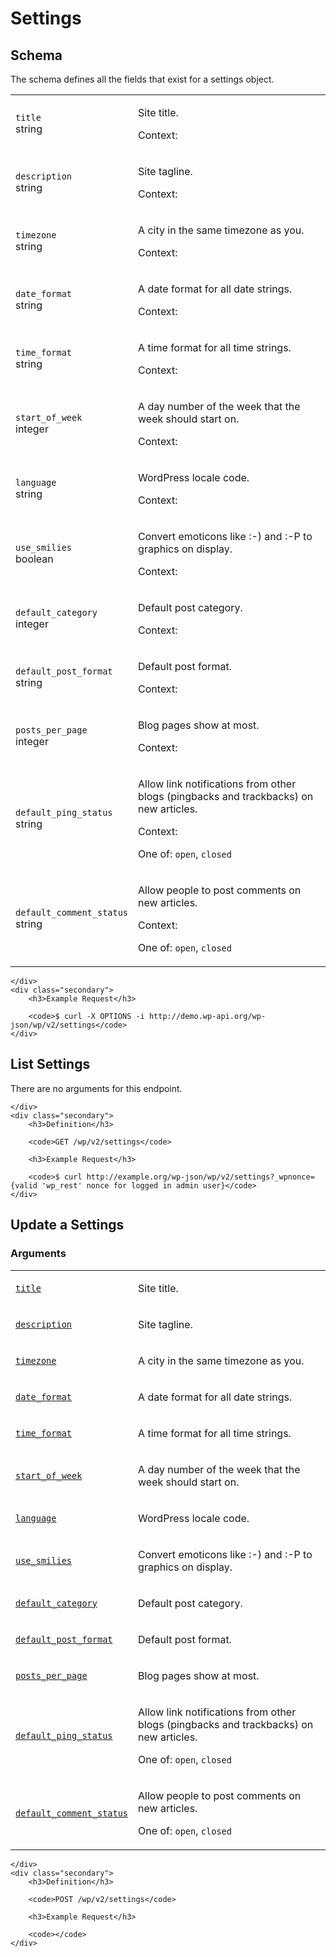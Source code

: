 ---
---

# Settings

<section class="route">
	<div class="primary">
		<h2>Schema</h2>
<p>The schema defines all the fields that exist for a settings object.</p>
<table class="attributes">
			<tr id="schema-title">
			<td>
				<code>title</code><br />
				<span class="type">
					string				</span>
			</td>
			<td>
				<p>Site title.</p>
								<p class="context">Context: <code></code></p>
							</td>
		</tr>
			<tr id="schema-description">
			<td>
				<code>description</code><br />
				<span class="type">
					string				</span>
			</td>
			<td>
				<p>Site tagline.</p>
								<p class="context">Context: <code></code></p>
							</td>
		</tr>
			<tr id="schema-timezone">
			<td>
				<code>timezone</code><br />
				<span class="type">
					string				</span>
			</td>
			<td>
				<p>A city in the same timezone as you.</p>
								<p class="context">Context: <code></code></p>
							</td>
		</tr>
			<tr id="schema-date_format">
			<td>
				<code>date_format</code><br />
				<span class="type">
					string				</span>
			</td>
			<td>
				<p>A date format for all date strings.</p>
								<p class="context">Context: <code></code></p>
							</td>
		</tr>
			<tr id="schema-time_format">
			<td>
				<code>time_format</code><br />
				<span class="type">
					string				</span>
			</td>
			<td>
				<p>A time format for all time strings.</p>
								<p class="context">Context: <code></code></p>
							</td>
		</tr>
			<tr id="schema-start_of_week">
			<td>
				<code>start_of_week</code><br />
				<span class="type">
					integer				</span>
			</td>
			<td>
				<p>A day number of the week that the week should start on.</p>
								<p class="context">Context: <code></code></p>
							</td>
		</tr>
			<tr id="schema-language">
			<td>
				<code>language</code><br />
				<span class="type">
					string				</span>
			</td>
			<td>
				<p>WordPress locale code.</p>
								<p class="context">Context: <code></code></p>
							</td>
		</tr>
			<tr id="schema-use_smilies">
			<td>
				<code>use_smilies</code><br />
				<span class="type">
					boolean				</span>
			</td>
			<td>
				<p>Convert emoticons like :-) and :-P to graphics on display.</p>
								<p class="context">Context: <code></code></p>
							</td>
		</tr>
			<tr id="schema-default_category">
			<td>
				<code>default_category</code><br />
				<span class="type">
					integer				</span>
			</td>
			<td>
				<p>Default post category.</p>
								<p class="context">Context: <code></code></p>
							</td>
		</tr>
			<tr id="schema-default_post_format">
			<td>
				<code>default_post_format</code><br />
				<span class="type">
					string				</span>
			</td>
			<td>
				<p>Default post format.</p>
								<p class="context">Context: <code></code></p>
							</td>
		</tr>
			<tr id="schema-posts_per_page">
			<td>
				<code>posts_per_page</code><br />
				<span class="type">
					integer				</span>
			</td>
			<td>
				<p>Blog pages show at most.</p>
								<p class="context">Context: <code></code></p>
							</td>
		</tr>
			<tr id="schema-default_ping_status">
			<td>
				<code>default_ping_status</code><br />
				<span class="type">
					string				</span>
			</td>
			<td>
				<p>Allow link notifications from other blogs (pingbacks and trackbacks) on new articles.</p>
								<p class="context">Context: <code></code></p>
									<p>One of: <code>open</code>, <code>closed</code></p>
							</td>
		</tr>
			<tr id="schema-default_comment_status">
			<td>
				<code>default_comment_status</code><br />
				<span class="type">
					string				</span>
			</td>
			<td>
				<p>Allow people to post comments on new articles.</p>
								<p class="context">Context: <code></code></p>
									<p>One of: <code>open</code>, <code>closed</code></p>
							</td>
		</tr>
	</table>

	</div>
	<div class="secondary">
		<h3>Example Request</h3>

		<code>$ curl -X OPTIONS -i http://demo.wp-api.org/wp-json/wp/v2/settings</code>
	</div>
</section>

<div><section class="route">
	<div class="primary">
		<h2>List Settings</h2>
			<p>There are no arguments for this endpoint.</p>

	</div>
	<div class="secondary">
		<h3>Definition</h3>

		<code>GET /wp/v2/settings</code>

		<h3>Example Request</h3>

		<code>$ curl http://example.org/wp-json/wp/v2/settings?_wpnonce={valid 'wp_rest' nonce for logged in admin user}</code>
	</div>
</section>
<section class="route">
	<div class="primary">
		<h2>Update a Settings</h2>
			<h3>Arguments</h3>
	<table class="arguments">
					<tr>
				<td>
											<code><a href="#schema-title">title</a></code><br />
									</td>
				<td>
											<p>Site title.</p>
																								</td>
			</tr>
					<tr>
				<td>
											<code><a href="#schema-description">description</a></code><br />
									</td>
				<td>
											<p>Site tagline.</p>
																								</td>
			</tr>
					<tr>
				<td>
											<code><a href="#schema-timezone">timezone</a></code><br />
									</td>
				<td>
											<p>A city in the same timezone as you.</p>
																								</td>
			</tr>
					<tr>
				<td>
											<code><a href="#schema-date_format">date_format</a></code><br />
									</td>
				<td>
											<p>A date format for all date strings.</p>
																								</td>
			</tr>
					<tr>
				<td>
											<code><a href="#schema-time_format">time_format</a></code><br />
									</td>
				<td>
											<p>A time format for all time strings.</p>
																								</td>
			</tr>
					<tr>
				<td>
											<code><a href="#schema-start_of_week">start_of_week</a></code><br />
									</td>
				<td>
											<p>A day number of the week that the week should start on.</p>
																								</td>
			</tr>
					<tr>
				<td>
											<code><a href="#schema-language">language</a></code><br />
									</td>
				<td>
											<p>WordPress locale code.</p>
																								</td>
			</tr>
					<tr>
				<td>
											<code><a href="#schema-use_smilies">use_smilies</a></code><br />
									</td>
				<td>
											<p>Convert emoticons like :-) and :-P to graphics on display.</p>
																								</td>
			</tr>
					<tr>
				<td>
											<code><a href="#schema-default_category">default_category</a></code><br />
									</td>
				<td>
											<p>Default post category.</p>
																								</td>
			</tr>
					<tr>
				<td>
											<code><a href="#schema-default_post_format">default_post_format</a></code><br />
									</td>
				<td>
											<p>Default post format.</p>
																								</td>
			</tr>
					<tr>
				<td>
											<code><a href="#schema-posts_per_page">posts_per_page</a></code><br />
									</td>
				<td>
											<p>Blog pages show at most.</p>
																								</td>
			</tr>
					<tr>
				<td>
											<code><a href="#schema-default_ping_status">default_ping_status</a></code><br />
									</td>
				<td>
											<p>Allow link notifications from other blogs (pingbacks and trackbacks) on new articles.</p>
																										<p>One of: <code>open</code>, <code>closed</code></p>
									</td>
			</tr>
					<tr>
				<td>
											<code><a href="#schema-default_comment_status">default_comment_status</a></code><br />
									</td>
				<td>
											<p>Allow people to post comments on new articles.</p>
																										<p>One of: <code>open</code>, <code>closed</code></p>
									</td>
			</tr>
			</table>

	</div>
	<div class="secondary">
		<h3>Definition</h3>

		<code>POST /wp/v2/settings</code>

		<h3>Example Request</h3>

		<code></code>
	</div>
</section>
</div>
